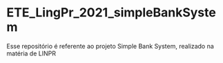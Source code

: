 # ETE_LingPr_2021_simpleBankSystem
Esse repositório é referente ao projeto Simple Bank System, realizado na matéria de LINPR
